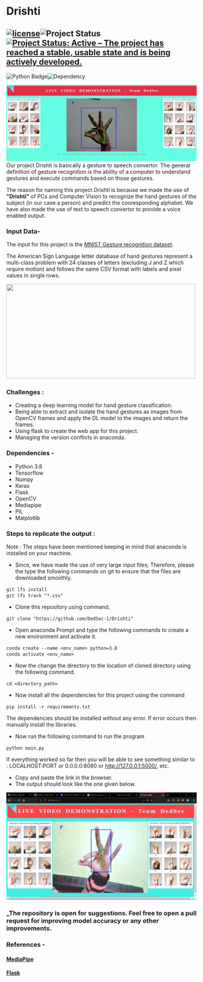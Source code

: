 # Drishti

## [![license](https://img.shields.io/github/license/DAVFoundation/captain-n3m0.svg?style=flat-square)](https://github.com/kritika-srivastava/Random-Password-Generator/blob/master/LICENSE)![Project Status](https://img.shields.io/badge/ProjectStatus-Completed-orange)[![Project Status: Active – The project has reached a stable, usable state and is being actively developed.](https://www.repostatus.org/badges/latest/active.svg)](https://www.repostatus.org/#active)
![Python Badge](https://img.shields.io/badge/Python-3.8-success)![Dependency](https://img.shields.io/badge/Dependencies-Tensorflow%20%7C%20Flask%20%7C%20Mediapipe%20%7C%20OpenCV-critical)


![GIF](https://github.com/DedSec-1/Drishti/blob/main/static/assets/Drishti.gif?raw=true)
Our project Drishti is basically a gesture to speech convertor. The general definition of gesture recognition is the ability of a computer to understand gestures and execute commands based on those gestures.

The reason for naming this project _Drishti_ is because we made the use of __"Drishti"__ of PCs and Computer Vision to recognize the hand gestures of the subject (in our case a person) and predict the cooresponding alphabet. We have also made the use of text to speech convertor to provide a voice enabled output.
### Input Data-
The input for this project is the [MNIST Gesture recognition dataset](https://www.kaggle.com/datamunge/sign-language-mnist).

The American Sign Language letter database of hand gestures represent a multi-class problem with 24 classes of letters (excluding J and Z which require motion) and follows the same CSV format with labels and pixel values in single rows. 

<img src="https://res.cloudinary.com/practicaldev/image/fetch/s--H7kgNN02--/c_limit%2Cf_auto%2Cfl_progressive%2Cq_auto%2Cw_880/https://cdn-images-1.medium.com/max/876/1%2A0xLa5BD6LJfMnGoXJb7wiQ.png" width="500" height ="250">

### Challenges :
- Creating a deep learning model for hand gesture classification. 
- Being able to extract and isolate the hand gestures  as images from OpenCV frames and apply the DL model to the images and return the frames.
- Using flask to create the web app for this project.
- Managing the version conflicts in anaconda.

### Dependencies -
- Python 3.8
- Tensorflow
- Numpy
- Keras
- Flask
- OpenCV
- Mediapipe
- PIL
- Matplotlib

### Steps to replicate the output :
Note : The steps have been mentioned keeping in mind that anaconda is installed on your machine.

- Since, we have made the use of very large input files; Therefore, please the type the following commands on git to ensure that the files are downloaded smoothly.
```
git lfs install
git lfs track "*.csv"
```
- Clone this repository using command.
```
git clone "https://github.com/DedSec-1/Drishti"
```
- Open anaconda Prompt and type the following commands to create a new environment and activate it. 
```
conda create --name <env_name> python=3.8
conda activate <env_name>
```
- Now the change the directory to the location of cloned directory using the following command.
```
cd <directory_path>
```
- Now install all the dependencies for this project using the command
```
pip install -r requirements.txt
```
 The dependencies should be installed without any error. If error occurs then manually install the libraries.
- Now run the following command to run the program
```
python main.py
```
If everything worked so far then you will be able to see something similar to : LOCALHOST:PORT or 0.0.0.0:8080 or http://127.0.0.1:5000/, etc.
- Copy and paste the link in the browser.
- The output should look like the one given below.

<img src= "https://github.com/DedSec-1/Drishti/blob/main/static/assets/Screenshot%20(435).png?raw=true">

### _The repository is open for suggestions. Feel free to open a pull request for improving model accuracy or any other improvements.

### References -
#### [MediaPipe](https://pypi.org/project/mediapipe/)
#### [Flask](https://flask.palletsprojects.com/en/1.1.x/)

